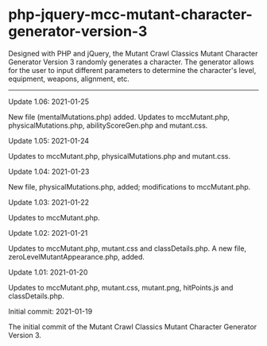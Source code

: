 # php-jquery-mcc-mutant-character-generator-version-3
Designed with PHP and jQuery, the Mutant Crawl Classics Mutant Character Generator Version 3 randomly generates a character. The generator allows for the user to input different parameters to determine the character's level, equipment, weapons, alignment, etc.


--------------------------

Update 1.06: 2021-01-25

New file (mentalMutations.php) added.  Updates to mccMutant.php, physicalMutations.php, abilityScoreGen.php and mutant.css.

Update 1.05: 2021-01-24

Updates to mccMutant.php, physicalMutations.php and mutant.css.

Update 1.04: 2021-01-23

New file, physicalMutations.php, added; modifications to mccMutant.php.

Update 1.03: 2021-01-22

Updates to mccMutant.php.

Update 1.02: 2021-01-21

Updates to mccMutant.php, mutant.css and classDetails.php.  A new file, zeroLevelMutantAppearance.php, added.

Update 1.01: 2021-01-20

Updates to mccMutant.php, mutant.css, mutant.png, hitPoints.js and classDetails.php.

Initial commit: 2021-01-19

The initial commit of the Mutant Crawl Classics Mutant Character Generator Version 3.
